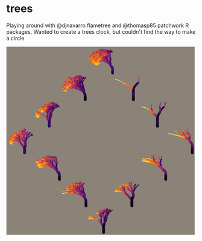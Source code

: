 # trees

Playing around with @djnavarro flametree and @thomasp85 patchwork R packages. Wanted to create a trees clock, but couldn't find the way to make a circle

<img src="output/tree_clock_20210329_2125.png" width = "500">